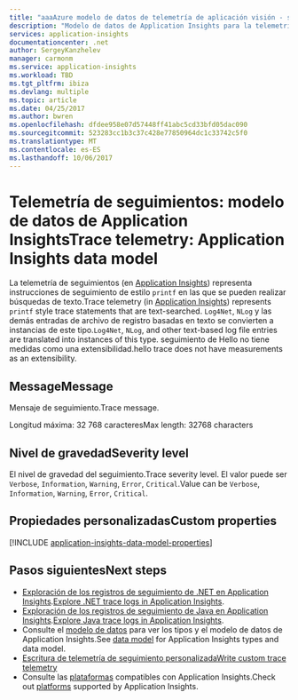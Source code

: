 ```yaml
---
title: "aaaAzure modelo de datos de telemetría de aplicación visión - seguimiento de telemetría | Documentos de Microsoft"
description: "Modelo de datos de Application Insights para la telemetría de seguimientos"
services: application-insights
documentationcenter: .net
author: SergeyKanzhelev
manager: carmonm
ms.service: application-insights
ms.workload: TBD
ms.tgt_pltfrm: ibiza
ms.devlang: multiple
ms.topic: article
ms.date: 04/25/2017
ms.author: bwren
ms.openlocfilehash: dfdee958e07d57448ff41abc5cd33bfd05dac090
ms.sourcegitcommit: 523283cc1b3c37c428e77850964dc1c33742c5f0
ms.translationtype: MT
ms.contentlocale: es-ES
ms.lasthandoff: 10/06/2017
---
```

# <a name="trace-telemetry-application-insights-data-model"></a><span data-ttu-id="75d23-103">Telemetría de seguimientos: modelo de datos de Application Insights</span><span class="sxs-lookup"><span data-stu-id="75d23-103">Trace telemetry: Application Insights data model</span></span>

<span data-ttu-id="75d23-104">La telemetría de seguimientos (en [Application Insights](app-insights-overview.md)) representa instrucciones de seguimiento de estilo `printf` en las que se pueden realizar búsquedas de texto.</span><span class="sxs-lookup"><span data-stu-id="75d23-104">Trace telemetry (in [Application Insights](app-insights-overview.md)) represents `printf` style trace statements that are text-searched.</span></span> <span data-ttu-id="75d23-105">`Log4Net`, `NLog` y las demás entradas de archivo de registro basadas en texto se convierten a instancias de este tipo.</span><span class="sxs-lookup"><span data-stu-id="75d23-105">`Log4Net`, `NLog`, and other text-based log file entries are translated into instances of this type.</span></span> <span data-ttu-id="75d23-106">seguimiento de Hello no tiene medidas como una extensibilidad.</span><span class="sxs-lookup"><span data-stu-id="75d23-106">hello trace does not have measurements as an extensibility.</span></span>

## <a name="message"></a><span data-ttu-id="75d23-107">Message</span><span class="sxs-lookup"><span data-stu-id="75d23-107">Message</span></span>

<span data-ttu-id="75d23-108">Mensaje de seguimiento.</span><span class="sxs-lookup"><span data-stu-id="75d23-108">Trace message.</span></span>

<span data-ttu-id="75d23-109">Longitud máxima: 32 768 caracteres</span><span class="sxs-lookup"><span data-stu-id="75d23-109">Max length: 32768 characters</span></span>

## <a name="severity-level"></a><span data-ttu-id="75d23-110">Nivel de gravedad</span><span class="sxs-lookup"><span data-stu-id="75d23-110">Severity level</span></span>

<span data-ttu-id="75d23-111">El nivel de gravedad del seguimiento.</span><span class="sxs-lookup"><span data-stu-id="75d23-111">Trace severity level.</span></span> <span data-ttu-id="75d23-112">El valor puede ser `Verbose`, `Information`, `Warning`, `Error`, `Critical`.</span><span class="sxs-lookup"><span data-stu-id="75d23-112">Value can be `Verbose`, `Information`, `Warning`, `Error`, `Critical`.</span></span>

## <a name="custom-properties"></a><span data-ttu-id="75d23-113">Propiedades personalizadas</span><span class="sxs-lookup"><span data-stu-id="75d23-113">Custom properties</span></span>

[!INCLUDE [application-insights-data-model-properties](../../includes/application-insights-data-model-properties.md)]

## <a name="next-steps"></a><span data-ttu-id="75d23-114">Pasos siguientes</span><span class="sxs-lookup"><span data-stu-id="75d23-114">Next steps</span></span>

- <span data-ttu-id="75d23-115">[Exploración de los registros de seguimiento de .NET en Application Insights](app-insights-asp-net-trace-logs.md).</span><span class="sxs-lookup"><span data-stu-id="75d23-115">[Explore .NET trace logs in Application Insights](app-insights-asp-net-trace-logs.md).</span></span>
- <span data-ttu-id="75d23-116">[Exploración de los registros de seguimiento de Java en Application Insights](app-insights-java-trace-logs.md).</span><span class="sxs-lookup"><span data-stu-id="75d23-116">[Explore Java trace logs in Application Insights](app-insights-java-trace-logs.md).</span></span>
- <span data-ttu-id="75d23-117">Consulte el [modelo de datos](application-insights-data-model.md) para ver los tipos y el modelo de datos de Application Insights.</span><span class="sxs-lookup"><span data-stu-id="75d23-117">See [data model](application-insights-data-model.md) for Application Insights types and data model.</span></span>
- [<span data-ttu-id="75d23-118">Escritura de telemetría de seguimiento personalizada</span><span class="sxs-lookup"><span data-stu-id="75d23-118">Write custom trace telemetry</span></span>](app-insights-api-custom-events-metrics.md#tracktrace)
- <span data-ttu-id="75d23-119">Consulte las [plataformas](app-insights-platforms.md) compatibles con Application Insights.</span><span class="sxs-lookup"><span data-stu-id="75d23-119">Check out [platforms](app-insights-platforms.md) supported by Application Insights.</span></span>
